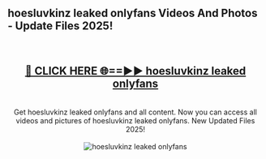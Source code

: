 <h2>hoesluvkinz leaked onlyfans Videos And Photos - Update Files 2025!</h2>
<br>
<div align="center">
<h2><a href="https://top-ai-tools.click/QrbHav" rel="nofollow">🔴 CLICK HERE 🌐==►► hoesluvkinz leaked onlyfans</a></h2>
<br>
Get hoesluvkinz leaked onlyfans and all content. Now you can access all videos and pictures of hoesluvkinz leaked onlyfans. New Updated Files 2025!
<br>
<br>
<a href="https://top-ai-tools.click/QrbHav" rel="nofollow" data-target="animated-image.originalLink"><img src="https://i.ibb.co.com/WyWwxjT/player-gif2.gif" alt="hoesluvkinz leaked onlyfans" style="max-width: 100%; display: inline-block;" data-target="animated-image.originalImage"></a>
</div>
<br>